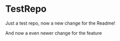 TestRepo
========

Just a test repo, now a new change for the Readme!

And now a even newer change for the feature
